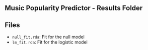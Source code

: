 ## Music Popularity Predictor - Results Folder


## Files
- `null_fit.rda`: Fit for the null model
- `lm_fit.rda`: Fit for the logistic model

